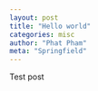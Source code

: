 ```yaml
---
layout: post
title: "Hello world"
categories: misc
author: "Phat Pham"
meta: "Springfield"
---
```

Test post
